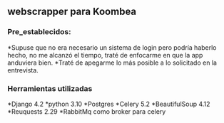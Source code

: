 ## webscrapper para Koombea

### Pre_establecidos:
*Supuse que no era necesario un sistema de login pero podría haberlo hecho, no me alcanzó el tiempo, traté de enfocarme en que la app anduviera bien.
*Traté de apegarme lo más posible a lo solicitado en la entrevista.

### Herramientas utilizadas
*Django 4.2
*python 3.10
*Postgres
*Celery 5.2
*BeautifulSoup 4.12
*Reuquests 2.29
*RabbitMq como broker para celery

